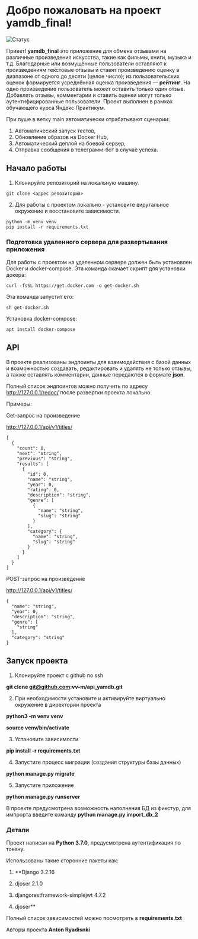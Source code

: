 
# Добро пожаловать на проект yamdb_final!

![ Статус](https://github.com/altvik2503/yamdb_final/actions/workflows/yamdb_workflow.yml/badge.svg)

Привет! **yamdb_final** это приложение для обмена отзывами на различные произведения искусства, такие как фильмы, книги, музыка и т.д. Благодарные или возмущённые пользователи оставляют к произведениям текстовые отзывы и ставят произведению оценку в диапазоне от одного до десяти (целое число); из пользовательских оценок формируется усреднённая оценка произведения — **рейтинг**. На одно произведение пользователь может оставить только один отзыв. Добавлять отзывы, комментарии и ставить оценки могут только аутентифицированные пользователи. Проект выполнен в рамках обучающего курса Яндекс Практикум.


При пуше в ветку main автоматически отрабатывают сценарии:
1. Автоматический запуск тестов,
2. Обновление образов на Docker Hub,
3. Автоматический деплой на боевой сервер,
4. Отправка сообщения в телеграмм-бот в случае успеха.

## Начало работы

1. Клонируйте репозиторий на локальную машину.
```
git clone <адрес репозитория>
```
2. Для работы с проектом локально - установите вирутальное окружение и восстановите зависимости.
```
python -m venv venv
pip install -r requirements.txt 
```

### Подготовка удаленного сервера для развертывания приложения

Для работы с проектом на удаленном сервере должен быть установлен Docker и docker-compose.
Эта команда скачает скрипт для установки докера:
```
curl -fsSL https://get.docker.com -o get-docker.sh
```
Эта команда запустит его:
```
sh get-docker.sh
```
Установка docker-compose:
```
apt install docker-compose
```


## API


В проекте реализованы эндпоинты для взаимодействия с базой данных и возможностью создавать, редактировать и удалять не только отзывы, а также оставлять комментарии, данные передаются в формате **json**.

Полный список эндпоинтов можно получить по адресу http://127.0.0.1/redoc/ после развертки проекта локально.

Примеры:

Get-запрос на произведение

http://127.0.0.1/api/v1/titles/

    [
      {
        "count": 0,
        "next": "string",
        "previous": "string",
        "results": [
          {
            "id": 0,
            "name": "string",
            "year": 0,
            "rating": 0,
            "description": "string",
            "genre": [
              {
                "name": "string",
                "slug": "string"
              }
            ],
            "category": {
              "name": "string",
              "slug": "string"
            }
          }
        ]
      }
    ]

POST-запрос на произведение

http://127.0.0.1/api/v1/titles/

    {
      "name": "string",
      "year": 0,
      "description": "string",
      "genre": [
        "string"
      ],
      "category": "string"
    }

## Запуск проекта

1. Клонируйте проект с github по ssh

**git clone git@github.com:vv-m/api_yamdb.git**

2. При необходимости установите и активируйте виртуально окружение в директории проекта

**python3 -m venv venv**

**source venv/bin/activate**

3. Установите зависимости

**pip install -r requirements.txt**

4. Запустите процесс миграции (создания структуры базы данных)

**python manage.py migrate**

5. Запустите приложение

**python manage.py runserver**

В проекте предусмотрена возможность наполнения БД из фикстур, для импрорта введите команду **python manage.py import_db_2**

  

### Детали

Проект написан на **Python 3.7.0**, предусмотрена аутентификация по токену.

Использованы такие сторонние пакеты как:

1. **Django 3.2.16

2. djoser 2.1.0

3. djangorestframework-simplejwt 4.7.2

4. djoser**

Полный список зависимостей можно посмотреть в **requirements.txt**

Авторы проекта **Anton Ryadisnki**